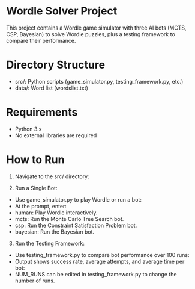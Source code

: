 # Wordle Solver Project

This project contains a Wordle game simulator with three AI bots (MCTS, CSP, Bayesian) to solve Wordle puzzles, plus a testing framework to compare their performance.

# Directory Structure
- src/: Python scripts (game_simulator.py, testing_framework.py, etc.)
- data/: Word list (wordslist.txt)

# Requirements
- Python 3.x
- No external libraries are required

# How to Run

1. Navigate to the src/ directory:

2. Run a Single Bot:
- Use game_simulator.py to play Wordle or run a bot:
- At the prompt, enter:
- human: Play Wordle interactively.
- mcts: Run the Monte Carlo Tree Search bot.
- csp: Run the Constraint Satisfaction Problem bot.
- bayesian: Run the Bayesian bot.

3. Run the Testing Framework:
- Use testing_framework.py to compare bot performance over 100 runs:
- Output shows success rate, average attempts, and average time per bot:
- NUM_RUNS can be edited in testing_framework.py to change the number of runs.